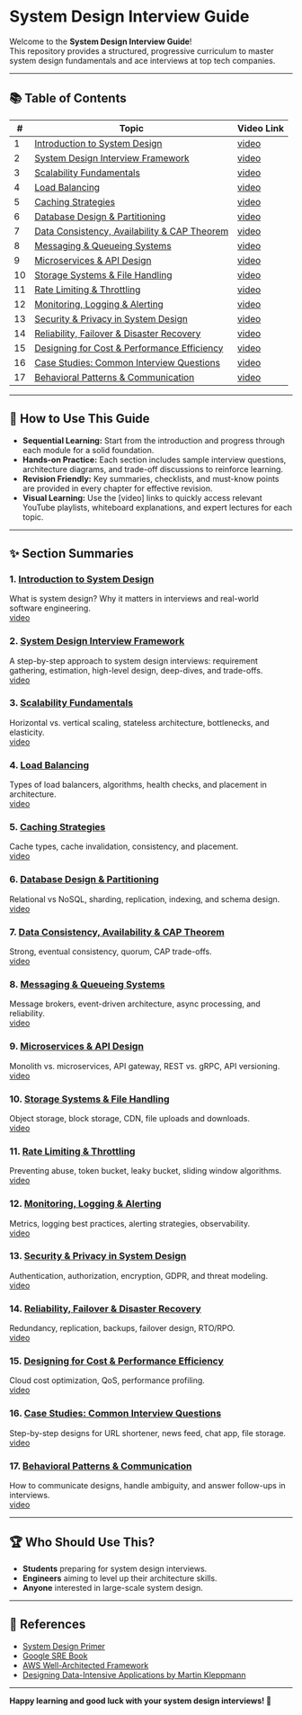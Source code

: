 # System Design Interview Guide

Welcome to the **System Design Interview Guide**!  
This repository provides a structured, progressive curriculum to master system design fundamentals and ace interviews at top tech companies.

---

## 📚 Table of Contents

| #  | Topic | Video Link |
|----|-------|-----------|
| 1  | [Introduction to System Design](01_Introduction_to_System_Design.md) | [video](https://www.youtube.com/results?search_query=Introduction+to+System+Design) |
| 2  | [System Design Interview Framework](02_System_Design_Interview_Framework.md) | [video](https://www.youtube.com/results?search_query=System+Design+Interview+Framework) |
| 3  | [Scalability Fundamentals](03_Scalability_Fundamentals.md) | [video](https://www.youtube.com/results?search_query=Scalability+System+Design) |
| 4  | [Load Balancing](04_Load_Balancing.md) | [video](https://www.youtube.com/results?search_query=Load+Balancing+System+Design) |
| 5  | [Caching Strategies](05_Caching_Strategies.md) | [video](https://www.youtube.com/results?search_query=Caching+Strategies+System+Design) |
| 6  | [Database Design & Partitioning](06_Database_Design_and_Partitioning.md) | [video](https://www.youtube.com/results?search_query=Database+Design+Partitioning+System+Design) |
| 7  | [Data Consistency, Availability & CAP Theorem](07_Data_Consistency_Availability_CAP.md) | [video](https://www.youtube.com/results?search_query=CAP+Theorem+Consistency+Availability+System+Design) |
| 8  | [Messaging & Queueing Systems](08_Messaging_and_Queueing.md) | [video](https://www.youtube.com/results?search_query=Messaging+Queueing+System+Design) |
| 9  | [Microservices & API Design](09_Microservices_and_API_Design.md) | [video](https://www.youtube.com/results?search_query=Microservices+API+Design+System+Design) |
| 10 | [Storage Systems & File Handling](10_Storage_Systems_and_File_Handling.md) | [video](https://www.youtube.com/results?search_query=Storage+Systems+File+Handling+System+Design) |
| 11 | [Rate Limiting & Throttling](11_Rate_Limiting_and_Throttling.md) | [video](https://www.youtube.com/results?search_query=Rate+Limiting+Throttling+System+Design) |
| 12 | [Monitoring, Logging & Alerting](12_Monitoring_Logging_and_Alerting.md) | [video](https://www.youtube.com/results?search_query=Monitoring+Logging+Alerting+System+Design) |
| 13 | [Security & Privacy in System Design](13_Security_and_Privacy.md) | [video](https://www.youtube.com/results?search_query=Security+Privacy+System+Design) |
| 14 | [Reliability, Failover & Disaster Recovery](14_Reliability_Failover_and_Disaster_Recovery.md) | [video](https://www.youtube.com/results?search_query=Reliability+Failover+Disaster+Recovery+System+Design) |
| 15 | [Designing for Cost & Performance Efficiency](15_Cost_and_Performance_Efficiency.md) | [video](https://www.youtube.com/results?search_query=Cost+Performance+Efficiency+System+Design) |
| 16 | [Case Studies: Common Interview Questions](16_Case_Studies_Common_Questions.md) | [video](https://www.youtube.com/results?search_query=System+Design+Interview+Case+Studies) |
| 17 | [Behavioral Patterns & Communication](17_Behavioral_Patterns_and_Communication.md) | [video](https://www.youtube.com/results?search_query=System+Design+Interview+Communication+Behavioral+Patterns) |

---

## 🚩 How to Use This Guide

- **Sequential Learning:** Start from the introduction and progress through each module for a solid foundation.
- **Hands-on Practice:** Each section includes sample interview questions, architecture diagrams, and trade-off discussions to reinforce learning.
- **Revision Friendly:** Key summaries, checklists, and must-know points are provided in every chapter for effective revision.
- **Visual Learning:** Use the [video] links to quickly access relevant YouTube playlists, whiteboard explanations, and expert lectures for each topic.

---

## ✨ Section Summaries

### 1. [Introduction to System Design](01_Introduction_to_System_Design.md)
What is system design? Why it matters in interviews and real-world software engineering.  
[video](https://www.youtube.com/results?search_query=Introduction+to+System+Design)

### 2. [System Design Interview Framework](02_System_Design_Interview_Framework.md)
A step-by-step approach to system design interviews: requirement gathering, estimation, high-level design, deep-dives, and trade-offs.  
[video](https://www.youtube.com/results?search_query=System+Design+Interview+Framework)

### 3. [Scalability Fundamentals](03_Scalability_Fundamentals.md)
Horizontal vs. vertical scaling, stateless architecture, bottlenecks, and elasticity.  
[video](https://www.youtube.com/results?search_query=Scalability+System+Design)

### 4. [Load Balancing](04_Load_Balancing.md)
Types of load balancers, algorithms, health checks, and placement in architecture.  
[video](https://www.youtube.com/results?search_query=Load+Balancing+System+Design)

### 5. [Caching Strategies](05_Caching_Strategies.md)
Cache types, cache invalidation, consistency, and placement.  
[video](https://www.youtube.com/results?search_query=Caching+Strategies+System+Design)

### 6. [Database Design & Partitioning](06_Database_Design_and_Partitioning.md)
Relational vs NoSQL, sharding, replication, indexing, and schema design.  
[video](https://www.youtube.com/results?search_query=Database+Design+Partitioning+System+Design)

### 7. [Data Consistency, Availability & CAP Theorem](07_Data_Consistency_Availability_CAP.md)
Strong, eventual consistency, quorum, CAP trade-offs.  
[video](https://www.youtube.com/results?search_query=CAP+Theorem+Consistency+Availability+System+Design)

### 8. [Messaging & Queueing Systems](08_Messaging_and_Queueing.md)
Message brokers, event-driven architecture, async processing, and reliability.  
[video](https://www.youtube.com/results?search_query=Messaging+Queueing+System+Design)

### 9. [Microservices & API Design](09_Microservices_and_API_Design.md)
Monolith vs. microservices, API gateway, REST vs. gRPC, API versioning.  
[video](https://www.youtube.com/results?search_query=Microservices+API+Design+System+Design)

### 10. [Storage Systems & File Handling](10_Storage_Systems_and_File_Handling.md)
Object storage, block storage, CDN, file uploads and downloads.  
[video](https://www.youtube.com/results?search_query=Storage+Systems+File+Handling+System+Design)

### 11. [Rate Limiting & Throttling](11_Rate_Limiting_and_Throttling.md)
Preventing abuse, token bucket, leaky bucket, sliding window algorithms.  
[video](https://www.youtube.com/results?search_query=Rate+Limiting+Throttling+System+Design)

### 12. [Monitoring, Logging & Alerting](12_Monitoring_Logging_and_Alerting.md)
Metrics, logging best practices, alerting strategies, observability.  
[video](https://www.youtube.com/results?search_query=Monitoring+Logging+Alerting+System+Design)

### 13. [Security & Privacy in System Design](13_Security_and_Privacy.md)
Authentication, authorization, encryption, GDPR, and threat modeling.  
[video](https://www.youtube.com/results?search_query=Security+Privacy+System+Design)

### 14. [Reliability, Failover & Disaster Recovery](14_Reliability_Failover_and_Disaster_Recovery.md)
Redundancy, replication, backups, failover design, RTO/RPO.  
[video](https://www.youtube.com/results?search_query=Reliability+Failover+Disaster+Recovery+System+Design)

### 15. [Designing for Cost & Performance Efficiency](15_Cost_and_Performance_Efficiency.md)
Cloud cost optimization, QoS, performance profiling.  
[video](https://www.youtube.com/results?search_query=Cost+Performance+Efficiency+System+Design)

### 16. [Case Studies: Common Interview Questions](16_Case_Studies_Common_Questions.md)
Step-by-step designs for URL shortener, news feed, chat app, file storage.  
[video](https://www.youtube.com/results?search_query=System+Design+Interview+Case+Studies)

### 17. [Behavioral Patterns & Communication](17_Behavioral_Patterns_and_Communication.md)
How to communicate designs, handle ambiguity, and answer follow-ups in interviews.  
[video](https://www.youtube.com/results?search_query=System+Design+Interview+Communication+Behavioral+Patterns)

---

## 🏆 Who Should Use This?

- **Students** preparing for system design interviews.
- **Engineers** aiming to level up their architecture skills.
- **Anyone** interested in large-scale system design.

---

## 🔗 References

- [System Design Primer](https://github.com/donnemartin/system-design-primer)
- [Google SRE Book](https://sre.google/sre-book/table-of-contents/)
- [AWS Well-Architected Framework](https://aws.amazon.com/architecture/well-architected/)
- [Designing Data-Intensive Applications by Martin Kleppmann](https://dataintensive.net/)

---

**Happy learning and good luck with your system design interviews! 🚀**
